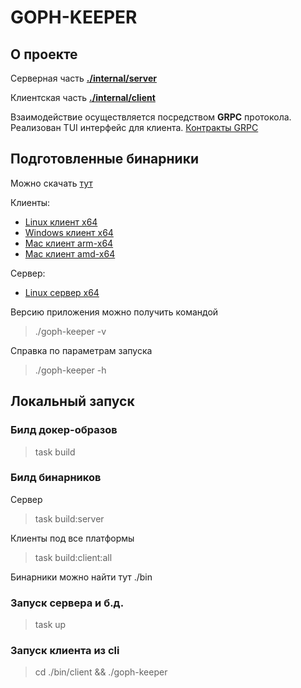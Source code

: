 # GOPH-KEEPER

## О проекте

Серверная часть **[./internal/server](./internal/server)**

Клиентская часть **[./internal/client](./internal/client)**

Взаимодействие осуществляется посредством **GRPC** протокола. Реализован TUI интерфейс для клиента. [Контракты GRPC](./contracts)

## Подготовленные бинарники

Можно скачать [тут](https://github.com/ktigay/goph-keeper/releases/latest)

Клиенты:
- [Linux клиент x64](https://github.com/ktigay/goph-keeper/releases/latest/download/goph-keeper)
- [Windows клиент x64](https://github.com/ktigay/goph-keeper/releases/latest/download/goph-keeper-windows-amd64.exe)
- [Mac клиент arm-x64](https://github.com/ktigay/goph-keeper/releases/latest/download/goph-keeper-darwin-arm64)
- [Mac клиент amd-x64](https://github.com/ktigay/goph-keeper/releases/latest/download/goph-keeper-darwin-amd64)

Сервер:
- [Linux сервер x64](https://github.com/ktigay/goph-keeper/releases/latest/download/goph-keeper-server)

Версию приложения можно получить командой
> ./goph-keeper -v

Справка по параметрам запуска
> ./goph-keeper -h

## Локальный запуск

### Билд докер-образов
> task build
 
### Билд бинарников
Сервер
> task build:server

Клиенты под все платформы

> task build:client:all

Бинарники можно найти тут ./bin 

### Запуск сервера и б.д.
> task up

### Запуск клиента из cli

> cd ./bin/client && ./goph-keeper
